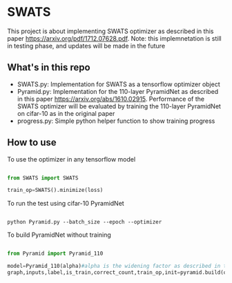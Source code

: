 # SWATS
This project is about implementing SWATS optimizer as described in this paper https://arxiv.org/pdf/1712.07628.pdf. Note: this implemnetation is still in testing phase, and updates will be made in the future
## What's in this repo
* SWATS.py: Implementation for SWATS as a tensorflow optimizer object
* Pyramid.py: Implementation for the 110-layer PyramidNet as described in this paper https://arxiv.org/abs/1610.02915. Performance of the SWATS optimizer will be evaluated by training the 110-layer PyramidNet on cifar-10 as in the original paper
* progress.py: Simple python helper function to show training progress

## How to use

To use the optimizer in any tensorflow model

```python

from SWATS import SWATS

train_op=SWATS().minimize(loss)
```

To run the test using cifar-10 PyramidNet
```

python Pyramid.py --batch_size --epoch --optimizer
```

To build PyramidNet without training
```python

from Pyramid import Pyramid_110

model=Pyramid_110(alpha)#alpha is the widening factor as described in the paper
graph,inputs,label,is_train,correct_count,train_op,init=pyramid.build(optimizer=optimizer)
```
